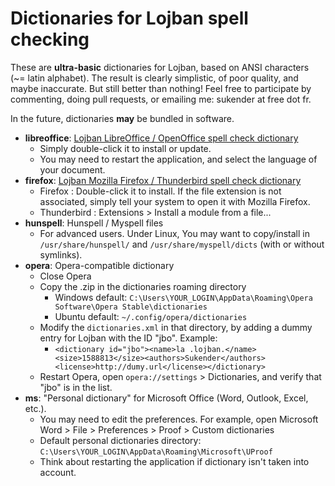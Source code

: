 # Dictionaries for Lojban spell checking

These are **ultra-basic** dictionaries for Lojban, based on ANSI characters (~= latin alphabet).
The result is clearly simplistic, of poor quality, and maybe inaccurate. But still better than nothing!
Feel free to participate by commenting, doing pull requests, or emailing me: sukender at free dot fr.

In the future, dictionaries __may__ be bundled in software.

- **libreoffice**: [Lojban LibreOffice / OpenOffice spell check dictionary](https://github.com/Sukender/lojban-spell-check-dist/raw/master/libreoffice/libreoffice-openoffice-lojban-dictionary-jbo-v2017.07.27.oxt)
  - Simply double-click it to install or update.
  - You may need to restart the application, and select the language of your document.
- **firefox**: [Lojban Mozilla Firefox / Thunderbird spell check dictionary](https://github.com/Sukender/lojban-spell-check-dist/raw/master/firefox/firefox-thunderbird-lojban-dictionary-jbo-v2017.07.27.xpi)
  - Firefox : Double-click it to install. If the file extension is not associated, simply tell your system to open it with Mozilla Firefox.
  - Thunderbird : Extensions > Install a module from a file...
- **hunspell**: Hunspell / Myspell files
  - For advanced users. Under Linux, You may want to copy/install in ```/usr/share/hunspell/``` and ```/usr/share/myspell/dicts``` (with or without symlinks).
- **opera**: Opera-compatible dictionary
  - Close Opera
  - Copy the .zip in the dictionaries roaming directory
    - Windows default: ```C:\Users\YOUR_LOGIN\AppData\Roaming\Opera Software\Opera Stable\dictionaries```
    - Ubuntu default: ```~/.config/opera/dictionaries```
  - Modify the ```dictionaries.xml``` in that directory, by adding a dummy entry for Lojban with the ID "jbo". Example:
    - ```<dictionary id="jbo"><name>la .lojban.</name><size>1588813</size><authors>Sukender</authors><license>http://dumy.url</license></dictionary>```
  - Restart Opera, open ```opera://settings``` > Dictionaries, and verify that "jbo" is in the list.
- **ms**: "Personal dictionary" for Microsoft Office (Word, Outlook, Excel, etc.).
  - You may need to edit the preferences. For example, open Microsoft Word > File > Preferences > Proof > Custom dictionaries
  - Default personal dictionaries directory: ```C:\Users\YOUR_LOGIN\AppData\Roaming\Microsoft\UProof```
  - Think about restarting the application if dictionary isn't taken into account.
